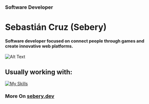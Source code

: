 ### Software Developer
# Sebastián Cruz (Sebery)
#### Software developer focused on connect people through games and create innovative web platforms.

![Alt Text](https://i.imgur.com/cTFDN2o.gif)

## Usually working with:

[![My Skills](https://skills.thijs.gg/icons?i=html,css,js,react,nextjs,nodejs,cs,unity,git,redis,mongodb)](https://skills.thijs.gg)

### More On <a href="https://www.sebery.dev/" target="_blank">sebery.dev</a>
